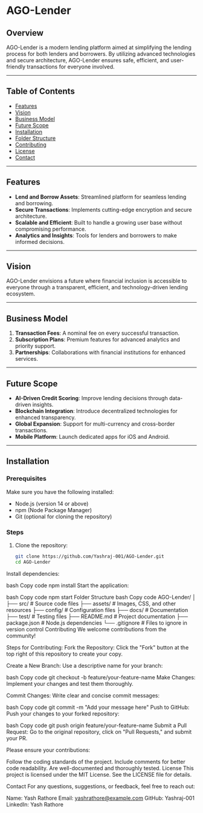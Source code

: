 # AGO-Lender

## Overview
AGO-Lender is a modern lending platform aimed at simplifying the lending process for both lenders and borrowers. By utilizing advanced technologies and secure architecture, AGO-Lender ensures safe, efficient, and user-friendly transactions for everyone involved.

---

## Table of Contents
- [Features](#features)
- [Vision](#vision)
- [Business Model](#business-model)
- [Future Scope](#future-scope)
- [Installation](#installation)
- [Folder Structure](#folder-structure)
- [Contributing](#contributing)
- [License](#license)
- [Contact](#contact)

---

## Features
- **Lend and Borrow Assets**: Streamlined platform for seamless lending and borrowing.
- **Secure Transactions**: Implements cutting-edge encryption and secure architecture.
- **Scalable and Efficient**: Built to handle a growing user base without compromising performance.
- **Analytics and Insights**: Tools for lenders and borrowers to make informed decisions.

---

## Vision
AGO-Lender envisions a future where financial inclusion is accessible to everyone through a transparent, efficient, and technology-driven lending ecosystem.

---

## Business Model
1. **Transaction Fees**: A nominal fee on every successful transaction.
2. **Subscription Plans**: Premium features for advanced analytics and priority support.
3. **Partnerships**: Collaborations with financial institutions for enhanced services.

---

## Future Scope
- **AI-Driven Credit Scoring**: Improve lending decisions through data-driven insights.
- **Blockchain Integration**: Introduce decentralized technologies for enhanced transparency.
- **Global Expansion**: Support for multi-currency and cross-border transactions.
- **Mobile Platform**: Launch dedicated apps for iOS and Android.

---

## Installation

### Prerequisites
Make sure you have the following installed:
- Node.js (version 14 or above)
- npm (Node Package Manager)
- Git (optional for cloning the repository)

### Steps
1. Clone the repository:
   ```bash
   git clone https://github.com/Yashraj-001/AGO-Lender.git
   cd AGO-Lender
Install dependencies:

bash
Copy code
npm install
Start the application:

bash
Copy code
npm start
Folder Structure
bash
Copy code
AGO-Lender/
│
├── src/                   # Source code files
├── assets/                # Images, CSS, and other resources
├── config/                # Configuration files
├── docs/                  # Documentation
├── test/                  # Testing files
├── README.md              # Project documentation
├── package.json           # Node.js dependencies
└── .gitignore             # Files to ignore in version control
Contributing
We welcome contributions from the community!

Steps for Contributing:
Fork the Repository:
Click the "Fork" button at the top right of this repository to create your copy.

Create a New Branch:
Use a descriptive name for your branch:

bash
Copy code
git checkout -b feature/your-feature-name
Make Changes:
Implement your changes and test them thoroughly.

Commit Changes:
Write clear and concise commit messages:

bash
Copy code
git commit -m "Add your message here"
Push to GitHub:
Push your changes to your forked repository:

bash
Copy code
git push origin feature/your-feature-name
Submit a Pull Request:
Go to the original repository, click on "Pull Requests," and submit your PR.

Please ensure your contributions:

Follow the coding standards of the project.
Include comments for better code readability.
Are well-documented and thoroughly tested.
License
This project is licensed under the MIT License.
See the LICENSE file for details.

Contact
For any questions, suggestions, or feedback, feel free to reach out:

Name: Yash Rathore
Email: yashrathore@example.com
GitHub: Yashraj-001
LinkedIn: Yash Rathore
